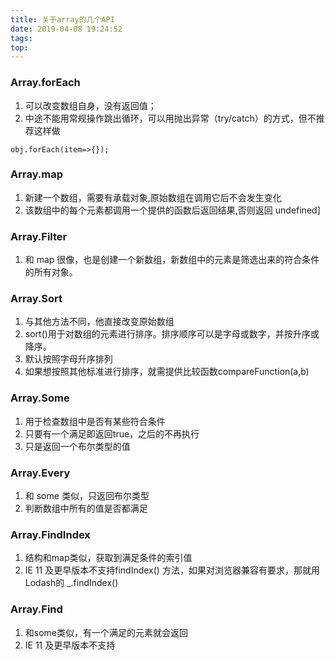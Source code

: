 ```yaml
---
title: 关于array的几个API
date: 2019-04-08 19:24:52
tags:
top:
---
```



### Array.forEach 

1. 可以改变数组自身，没有返回值；
2. 中途不能用常规操作跳出循环，可以用抛出异常（try/catch）的方式，但不推荐这样做
```
obj.forEach(item=>{});
```

### Array.map
1. 新建一个数组，需要有承载对象,原始数组在调用它后不会发生变化
2. 该数组中的每个元素都调用一个提供的函数后返回结果,否则返回 undefined]

### Array.Filter
1. 和 map 很像，也是创建一个新数组，新数组中的元素是筛选出来的符合条件的所有对象。

### Array.Sort
1. 与其他方法不同，他直接改变原始数组
2. sort()用于对数组的元素进行排序。排序顺序可以是字母或数字，并按升序或降序。
3. 默认按照字母升序排列
4. 如果想按照其他标准进行排序，就需提供比较函数compareFunction(a,b)

### Array.Some

1. 用于检查数组中是否有某些符合条件
2. 只要有一个满足即返回true，之后的不再执行
3. 只是返回一个布尔类型的值

### Array.Every
1. 和 some 类似，只返回布尔类型
2. 判断数组中所有的值是否都满足

### Array.FindIndex
1. 结构和map类似，获取到满足条件的索引值
2. IE 11 及更早版本不支持findIndex() 方法，如果对浏览器兼容有要求，那就用Lodash的 _.findIndex()

### Array.Find
1. 和some类似，有一个满足的元素就会返回
2. IE 11 及更早版本不支持
